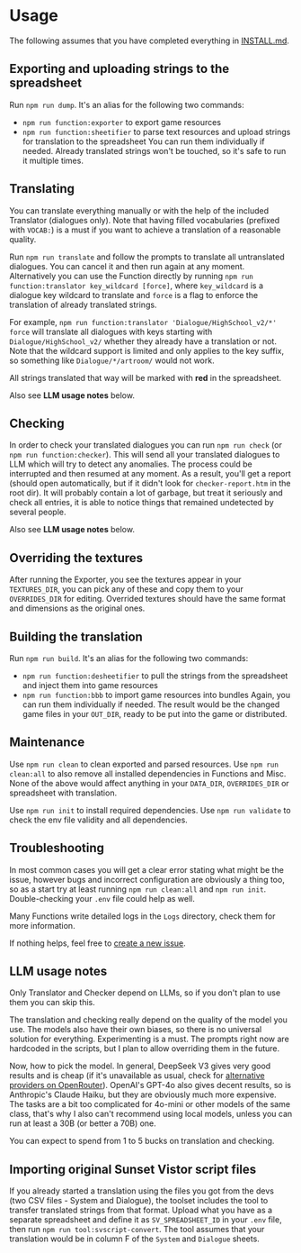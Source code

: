 # Usage
The following assumes that you have completed everything in [INSTALL.md](INSTALL.md).


## Exporting and uploading strings to the spreadsheet
Run `npm run dump`. It's an alias for the following two commands:
 - `npm run function:exporter` to export game resources
 - `npm run function:sheetifier` to parse text resources and upload strings for translation to the spreadsheet
You can run them individually if needed. Already translated strings won't be touched, so it's safe to run it multiple times.


## Translating
You can translate everything manually or with the help of the included Translator (dialogues only). Note that having filled vocabularies (prefixed with `VOCAB:`) is a must if you want to achieve a translation of a reasonable quality.

Run `npm run translate` and follow the prompts to translate all untranslated dialogues. You can cancel it and then run again at any moment. Alternatively you can use the Function directly by running `npm run function:translator key_wildcard [force]`, where `key_wildcard` is a dialogue key wildcard to translate and `force` is a flag to enforce the translation of already translated strings.

For example, `npm run function:translator 'Dialogue/HighSchool_v2/*' force` will translate all dialogues with keys starting with `Dialogue/HighSchool_v2/` whether they already have a translation or not. Note that the wildcard support is limited and only applies to the key suffix, so something like `Dialogue/*/artroom/` would not work.

All strings translated that way will be marked with **red** in the spreadsheet.

Also see **LLM usage notes** below.


## Checking
In order to check your translated dialogues you can run `npm run check` (or `npm run function:checker`). This will send all your translated dialogues to LLM which will try to detect any anomalies. The process could be interrupted and then resumed at any moment. As a result, you'll get a report (should open automatically, but if it didn't look for `checker-report.htm` in the root dir). It will probably contain a lot of garbage, but treat it seriously and check all entries, it is able to notice things that remained undetected by several people.

Also see **LLM usage notes** below.


## Overriding the textures
After running the Exporter, you see the textures appear in your `TEXTURES_DIR`, you can pick any of these and copy them to your `OVERRIDES_DIR` for editing. Overrided textures should have the same format and dimensions as the original ones.


## Building the translation
Run `npm run build`. It's an alias for the following two commands:
 - `npm run function:desheetifier` to pull the strings from the spreadsheet and inject them into game resources
 - `npm run function:bbb` to import game resources into bundles
Again, you can run them individually if needed. The result would be the changed game files in your `OUT_DIR`, ready to be put into the game or distributed.


## Maintenance
Use `npm run clean` to clean exported and parsed resources.
Use `npm run clean:all` to also remove all installed dependencies in Functions and Misc.
None of the above would affect anything in your `DATA_DIR`, `OVERRIDES_DIR` or spreadsheet with translation.

Use `npm run init` to install required dependencies.
Use `npm run validate` to check the env file validity and all dependencies.


## Troubleshooting
In most common cases you will get a clear error stating what might be the issue, however bugs and incorrect configuration are obviously a thing too, so as a start try at least running `npm run clean:all` and `npm run init`. Double-checking your `.env` file could help as well.

Many Functions write detailed logs in the `Logs` directory, check them for more information.

If nothing helps, feel free to [create a new issue](https://github.com/deseven/1000xTRANSLATE/issues/new?body=Describe+the+problem+and+attach+anything+that+could+be+relevant+-+logs,+screenshots,+etc.&labels=question).


## LLM usage notes
Only Translator and Checker depend on LLMs, so if you don't plan to use them you can skip this.

The translation and checking really depend on the quality of the model you use. The models also have their own biases, so there is no universal solution for everything. Experimenting is a must. The prompts right now are hardcoded in the scripts, but I plan to allow overriding them in the future.

Now, how to pick the model. In general, DeepSeek V3 gives very good results and is cheap (if it's unavailable as usual, check for [alternative providers on OpenRouter](https://openrouter.ai/deepseek/deepseek-chat)). OpenAI's GPT-4o also gives decent results, so is Anthropic's Claude Haiku, but they are obviously much more expensive. The tasks are a bit too complicated for 4o-mini or other models of the same class, that's why I also can't recommend using local models, unless you can run at least a 30B (or better a 70B) one.

You can expect to spend from 1 to 5 bucks on translation and checking.


## Importing original Sunset Vistor script files
If you already started a translation using the files you got from the devs (two CSV files - System and Dialogue), the toolset includes the tool to transfer translated strings from that format. Upload what you have as a separate spreadsheet and define it as `SV_SPREADSHEET_ID` in your `.env` file, then run `npm run tool:svscript-convert`. The tool assumes that your translation would be in column F of the `System` and `Dialogue` sheets.